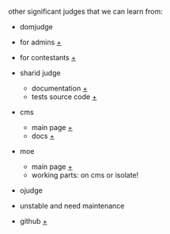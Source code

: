 other significant judges that we can learn from:

+  domjudge 
  + for admins [+](https://www.domjudge.org/snapshot/manual/overview.html#features)
  + for contestants [+](https://www.domjudge.org/docs/team-manual.pdf)


+ sharid judge
  + documentation [+](https://github.com/mjnaderi/Sharif-Judge/tree/docs/v1.4)
  + tests source code [+](https://github.com/mjnaderi/Sharif-Judge/blob/Version-1/tester/tester.sh)


+ cms
  + main page [+](http://cms-dev.github.io/index.html)
  + docs [+](https://cms.readthedocs.io/en/v1.4/)

+ moe
  + main page [+](http://www.ucw.cz/moe/index-old.html)
  + working parts: on cms or isolate!

+ ojudge
 + unstable and need maintenance
 + github [+](https://github.com/TheOnlineJudge/ojudge)

